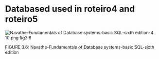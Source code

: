 # Databased used in roteiro4 and roteiro5

![Navathe-Fundamentals of Database systems-basic SQL-sixth edition-4 10 png fig3 6](https://github.com/ianzx15/Banco-de-dados-SQL/assets/89698702/fc53b0da-7e95-44bd-8864-0c4f21f5988b)


FIGURE 3.6: Navathe-Fundamentals of Database systems-basic SQL-sixth edition
